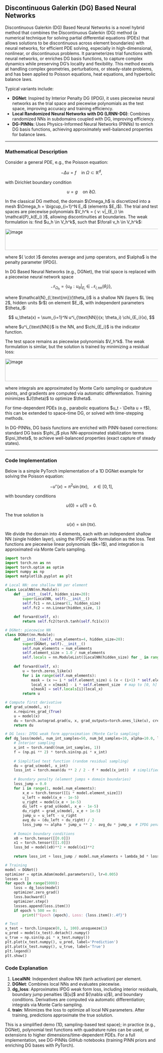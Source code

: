 ## Discontinuous Galerkin (DG) Based Neural Networks

Discontinuous Galerkin (DG) Based Neural Networks is a novel hybrid method that combines the Discontinuous Galerkin (DG) method (a numerical technique for solving partial differential equations (PDEs) that allows solutions to be discontinuous across element boundaries) with neural networks, for efficient PDE solving, especially in high-dimensional, nonlinear, or discontinuous problems. It parameterizes trial functions with neural networks, or enriches DG basis functions, to capture complex dynamics while preserving DG’s locality and flexibility. This method excels at handling complex geometries, perturbations, or steady-state problems, and has been applied to Poisson equations, heat equations, and hyperbolic balance laws.

Typical variants include:

* **DGNet**: Inspired by Interior Penalty DG (IPDG), it uses piecewise neural networks as the trial space and piecewise polynomials as the test space, improving accuracy and training efficiency.
* **Local Randomized Neural Networks with DG (LRNN-DG)**: Combines randomized NNs in subdomains coupled with DG, improving efficiency.
* **DG-PINNs**: Uses Physics-Informed Neural Networks (PINNs) to enrich DG basis functions, achieving approximately well-balanced properties for balance laws.

---

### Mathematical Description

Consider a general PDE, e.g., the Poisson equation:

$$
-\Delta u = f \quad \text{in } \Omega \subset \mathbb{R}^d,
$$

with Dirichlet boundary condition

$$
u = g \quad \text{on } \partial \Omega.
$$

In the classical DG method, the domain \$\Omega\_h\$ is discretized into a mesh \$\Omega\_h = \bigcup\_{i=1}^N E\_i\$ (elements \$E\_i\$). The trial and test spaces are piecewise polynomials \$V\_h^k = { v: v|\_{E\_i} \in \mathcal{P}\_k(E\_i) }\$, allowing discontinuities at boundaries. The weak formulation is: find \$u\_h \in V\_h^k\$, such that \$\forall v\_h \in V\_h^k\$:

<img width="724" height="70" alt="image" src="https://github.com/user-attachments/assets/634cae4e-29b9-48a8-9b6c-bb9d8c1f6441" />  

where \${ \cdot }\$ denotes average and jump operators, and \$\alpha\$ is the penalty parameter (IPDG).

In DG Based Neural Networks (e.g., DGNet), the trial space is replaced with a piecewise neural network space

$$
\mathcal{N}_{\Omega_h} = \{ u_\theta: u_\theta|_{E_i} \in \mathcal{N}_{l,\text{nn}}(\theta_i) \},
$$

where \$\mathcal{N}\_{l,\text{nn}}(\theta\_i)\$ is a shallow NN (layers \$L \leq 2\$, hidden units \$r\$) on element \$E\_i\$, with independent parameters \$\theta\_i\$:

$$
u_\theta(x) = \sum_{i=1}^N u^i_{\text{NN}}(x; \theta_i) \chi_{E_i}(x),
$$

where \$u^i\_{\text{NN}}\$ is the NN, and \$\chi\_{E\_i}\$ is the indicator function.

The test space remains as piecewise polynomials \$V\_h^k\$. The weak formulation is similar, but the solution is trained by minimizing a residual loss:

<img width="754" height="74" alt="image" src="https://github.com/user-attachments/assets/96c73b51-a207-4110-abfe-3296c8ff0526" />  

where integrals are approximated by Monte Carlo sampling or quadrature points, and gradients are computed via automatic differentiation. Training minimizes \$J(\theta)\$ to optimize \$\theta\$.

For time-dependent PDEs (e.g., parabolic equations \$u\_t - \Delta u = f\$), this can be extended to space–time DG, or solved with time-stepping methods.

In DG-PINNs, DG basis functions are enriched with PINN-based corrections: standard DG basis \$\phi\_j\$ plus NN-approximated stabilization terms \$\psi\_\theta\$, to achieve well-balanced properties (exact capture of steady states).

---

### Code Implementation

Below is a simple PyTorch implementation of a 1D DGNet example for solving the Poisson equation:

$$
-u''(x) = \pi^2 \sin(\pi x), \quad x \in [0,1],
$$

with boundary conditions

$$
u(0) = u(1) = 0.
$$

The true solution is

$$
u(x) = \sin(\pi x).
$$

We divide the domain into 4 elements, each with an independent shallow NN (single hidden layer), using the IPDG weak formulation as the loss. Test functions are piecewise linear polynomials (\$k=1\$), and integration is approximated via Monte Carlo sampling.

```python
import torch
import torch.nn as nn
import torch.optim as optim
import numpy as np
import matplotlib.pyplot as plt

# Local NN: one shallow NN per element
class LocalNN(nn.Module):
    def __init__(self, hidden_size=20):
        super(LocalNN, self).__init__()
        self.fc1 = nn.Linear(1, hidden_size)
        self.fc2 = nn.Linear(hidden_size, 1)
    
    def forward(self, x):
        return self.fc2(torch.tanh(self.fc1(x)))

# DGNet: piecewise NN
class DGNet(nn.Module):
    def __init__(self, num_elements=4, hidden_size=20):
        super(DGNet, self).__init__()
        self.num_elements = num_elements
        self.element_size = 1.0 / num_elements
        self.locals = nn.ModuleList([LocalNN(hidden_size) for _ in range(num_elements)])
    
    def forward(self, x):
        u = torch.zeros_like(x)
        for i in range(self.num_elements):
            mask = (x >= i * self.element_size) & (x < (i+1) * self.element_size)
            local_x = x[mask] - i * self.element_size  # map to [0, h]
            u[mask] = self.locals[i](local_x)
        return u

# Compute first derivative
def grad_u(model, x):
    x.requires_grad_(True)
    u = model(x)
    du = torch.autograd.grad(u, x, grad_outputs=torch.ones_like(u), create_graph=True)[0]
    return du

# DG loss: IPDG weak form approximation (Monte Carlo sampling)
def dg_loss(model, num_int_samples=50, num_bd_samples=10, alpha=10.0, lambda_bd=10.0):
    # Interior sampling
    x_int = torch.rand((num_int_samples, 1))
    f = (np.pi ** 2) * torch.sin(np.pi * x_int)
    
    # Simplified test function (random residual sampling)
    du = grad_u(model, x_int)
    loss_int = torch.mean(du ** 2 / 2 - f * model(x_int))  # simplified variational form (symmetric IPDG)
    
    # Boundary penalty (element jumps + domain boundaries)
    loss_jump = 0.0
    for i in range(1, model.num_elements):
        x_e = torch.tensor([[i * model.element_size]])
        u_left = model(x_e - 1e-5)
        u_right = model(x_e + 1e-5)
        du_left = grad_u(model, x_e - 1e-5)
        du_right = grad_u(model, x_e + 1e-5)
        jump_u = u_left - u_right
        avg_du = (du_left + du_right) / 2
        loss_jump += alpha * jump_u ** 2 - avg_du * jump_u  # IPDG penalty
    
    # Domain boundary conditions
    x0 = torch.tensor([[0.0]])
    x1 = torch.tensor([[1.0]])
    loss_bd = model(x0)**2 + model(x1)**2
    
    return loss_int + loss_jump / model.num_elements + lambda_bd * loss_bd

# Training
model = DGNet()
optimizer = optim.Adam(model.parameters(), lr=0.005)
losses = []
for epoch in range(5000):
    loss = dg_loss(model)
    optimizer.zero_grad()
    loss.backward()
    optimizer.step()
    losses.append(loss.item())
    if epoch % 500 == 0:
        print(f"Epoch {epoch}, Loss: {loss.item():.4f}")

# Test
x_test = torch.linspace(0, 1, 100).unsqueeze(1)
u_pred = model(x_test).detach().numpy()
u_true = np.sin(np.pi * x_test.numpy())
plt.plot(x_test.numpy(), u_pred, label='Prediction')
plt.plot(x_test.numpy(), u_true, label='True')
plt.legend()
plt.show()
```


### Code Explanation

1. **LocalNN**: Independent shallow NN (tanh activation) per element.
2. **DGNet**: Combines local NNs and evaluates piecewise.
3. **dg\_loss**: Approximates IPDG weak form loss, including interior residuals, boundary jump penalties ($\[u]\$ and \${\nabla u}\$), and boundary conditions. Derivatives are computed via automatic differentiation; integrals via Monte Carlo sampling.
4. **train**: Minimizes the loss to optimize all local NN parameters. After training, predictions approximate the true solution.

This is a simplified demo (1D, sampling-based test space); in practice (e.g., DGNet), polynomial test functions with quadrature rules can be used, or extensions to higher dimensions/time-dependent PDEs. For a full implementation, see DG-PINNs GitHub notebooks (training PINN priors and enriching DG bases with PyTorch).



